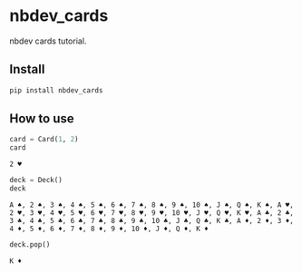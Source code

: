 nbdev_cards
================

<!-- WARNING: THIS FILE WAS AUTOGENERATED! DO NOT EDIT! -->

nbdev cards tutorial.

## Install

``` sh
pip install nbdev_cards
```

## How to use

``` python
card = Card(1, 2)
card
```

    2 ♥

``` python
deck = Deck()
deck
```

    A ♠, 2 ♠, 3 ♠, 4 ♠, 5 ♠, 6 ♠, 7 ♠, 8 ♠, 9 ♠, 10 ♠, J ♠, Q ♠, K ♠, A ♥, 2 ♥, 3 ♥, 4 ♥, 5 ♥, 6 ♥, 7 ♥, 8 ♥, 9 ♥, 10 ♥, J ♥, Q ♥, K ♥, A ♣, 2 ♣, 3 ♣, 4 ♣, 5 ♣, 6 ♣, 7 ♣, 8 ♣, 9 ♣, 10 ♣, J ♣, Q ♣, K ♣, A ♦, 2 ♦, 3 ♦, 4 ♦, 5 ♦, 6 ♦, 7 ♦, 8 ♦, 9 ♦, 10 ♦, J ♦, Q ♦, K ♦

``` python
deck.pop()
```

    K ♦
